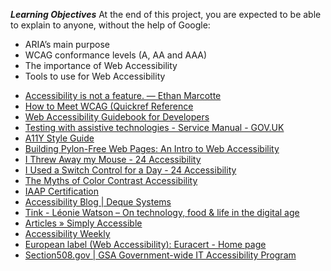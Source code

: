 **_Learning Objectives_**
At the end of this project, you are expected to be able to explain to anyone, without the help of Google:

- ARIA’s main purpose
- WCAG conformance levels (A, AA and AAA)
- The importance of Web Accessibility
- Tools to use for Web Accessibility

<ul>
<li><a href="/rltoken/UTlxQ9qb213Y6SP7kuCsPQ" title="Accessibility is not a feature. — Ethan Marcotte" target="_blank">Accessibility is not a feature. — Ethan Marcotte</a></li>
<li><a href="/rltoken/8c9nVrmNWVJ--pUn1dmKVQ" title="How to Meet WCAG (Quickref Reference" target="_blank">How to Meet WCAG (Quickref Reference</a></li>
<li><a href="/rltoken/l-XGxAh6sCv8_IahP5izxg" title="Web Accessibility Guidebook for Developers" target="_blank">Web Accessibility Guidebook for Developers</a></li>
<li><a href="/rltoken/bMm4g4OpeE-Iqxdtzlu0ig" title="Testing with assistive technologies - Service Manual - GOV.UK" target="_blank">Testing with assistive technologies - Service Manual - GOV.UK</a></li>
<li><a href="/rltoken/1q0B-A6MYnUuTPZOdKgIsg" title="A11Y Style Guide" target="_blank">A11Y Style Guide</a></li>
<li><a href="/rltoken/66RMpeHXTYIc7NgoMHPihQ" title="Building Pylon-Free Web Pages: An Intro to Web Accessibility" target="_blank">Building Pylon-Free Web Pages: An Intro to Web Accessibility</a></li>
<li><a href="/rltoken/8PcPbGbZvmBtnn9dTB2LLQ" title="I Threw Away my Mouse - 24 Accessibility" target="_blank">I Threw Away my Mouse - 24 Accessibility</a></li>
<li><a href="/rltoken/B7CCmybCPdoR-vy0Ljf_Kw" title="I Used a Switch Control for a Day - 24 Accessibility" target="_blank">I Used a Switch Control for a Day - 24 Accessibility</a></li>
<li><a href="/rltoken/RHFJ-QN-x6sBgYDHNmAmhg" title="The Myths of Color Contrast Accessibility" target="_blank">The Myths of Color Contrast Accessibility</a></li>
<li><a href="/rltoken/lEgyRyRG4A4RFaD6R-RT2A" title="IAAP Certification" target="_blank">IAAP Certification</a></li>
<li><a href="/rltoken/F6MKiJDGC7oahx5l1PG4tA" title="Accessibility Blog | Deque Systems" target="_blank">Accessibility Blog | Deque Systems</a></li>
<li><a href="/rltoken/e2vhJAVwJgCSj_qWh5d9OA" title="Tink - Léonie Watson – On technology, food &amp; life in the digital age" target="_blank">Tink - Léonie Watson – On technology, food &amp; life in the digital age</a></li>
<li><a href="/rltoken/JMoCv9TlEIkMM6KGXcBIlA" title="Articles » Simply Accessible" target="_blank">Articles » Simply Accessible</a></li>
<li><a href="/rltoken/46XM-mspubGF2aZaPLtlTQ" title="Accessibility Weekly" target="_blank">Accessibility Weekly</a></li>
<li><a href="/rltoken/DsxGlFcMObADMOuJ6y8nDw" title="European label (Web Accessibility): Euracert - Home page" target="_blank">European label (Web Accessibility): Euracert - Home page</a></li>
<li><a href="/rltoken/bwPuWIeb6MMZCopmv5KJOA" title="Section508.gov | GSA Government-wide IT Accessibility Program" target="_blank">Section508.gov | GSA Government-wide IT Accessibility Program</a></li>
</ul>
